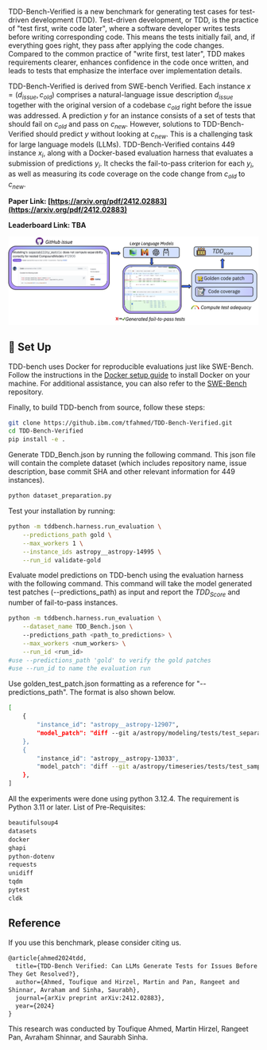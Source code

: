 TDD-Bench-Verified is a new benchmark for generating test cases for test-driven development (TDD). Test-driven development, or TDD, is the practice of "test first, write code later", where a software developer writes tests before writing corresponding code. This means the tests initially fail, and, if everything goes right, they pass after applying the code changes. Compared to the common practice of "write first, test later", TDD makes requirements clearer, enhances confidence in the code once written, and leads to tests that emphasize the interface over implementation details.

TDD-Bench-Verified is derived from SWE-bench Verified. Each instance $x = (d_{issue}, c_{old})$ comprises a natural-language issue description $d_{issue}$ together with the original version of a codebase $c_{old}$ right before the issue was addressed. A prediction $y$ for an instance consists of a set of tests that should fail on $c_{old}$ and pass on $c_{new}$. However, solutions to TDD-Bench-Verified should predict $y$ without looking at $c_{new}$. This is a challenging task for large language models (LLMs). TDD-Bench-Verified contains 449 instance $x_i$, along with a Docker-based evaluation harness that evaluates a submission of predictions $y_i$. It checks the fail-to-pass criterion for each $y_i$, as well as measuring its code coverage on the code change from $c_{old}$ to $c_{new}$.

**Paper Link: [https://arxiv.org/pdf/2412.02883](https://arxiv.org/pdf/2412.02883)** 

**Leaderboard Link: TBA** 

<img src="Figures/tdd-github.png">



## 🚀 Set Up
TDD-bench uses Docker for reproducible evaluations just like SWE-Bench.
Follow the instructions in the [Docker setup guide](https://docs.docker.com/engine/install/) to install Docker on your machine. For additional assistance, you can also refer to the [SWE-Bench](https://github.com/princeton-nlp/SWE-bench) repository.

Finally, to build TDD-bench from source, follow these steps:
```bash
git clone https://github.ibm.com/tfahmed/TDD-Bench-Verified.git
cd TDD-Bench-Verified
pip install -e .
```

Generate TDD_Bench.json by running the following command. This json file will contain the complete dataset (which includes repository name, issue description, base commit SHA and other relevant information for 449 instances).
```bash
python dataset_preparation.py
```


Test your installation by running:
```bash
python -m tddbench.harness.run_evaluation \
    --predictions_path gold \
    --max_workers 1 \
    --instance_ids astropy__astropy-14995 \
    --run_id validate-gold
```


Evaluate model predictions on TDD-bench using the evaluation harness with the following command. This command will take the model generated test patches (--predictions_path) as input and report the $TDD_{Score}$ and number of fail-to-pass instances.
```bash
python -m tddbench.harness.run_evaluation \
    --dataset_name TDD_Bench.json \  
    --predictions_path <path_to_predictions> \
    --max_workers <num_workers> \
    --run_id <run_id>
#use --predictions_path 'gold' to verify the gold patches
#use --run_id to name the evaluation run

```


Use golden_test_patch.json formatting as a reference for "--predictions_path". The format is also shown below. 

```bash
[
    {
        "instance_id": "astropy__astropy-12907",
        "model_patch": "diff --git a/astropy/modeling/tests/test_separable.py b/astropy/modeling/tests/test_separable.py\n--- a/astropy/modeling/tests/test_separable.py\n+++ b/astropy/modeling/tests/test_separable.py\n@@ -28,6 +28,13 @@\n p1 = models.Polynomial1D(1, name='p1')\n \n \n+cm_4d_expected = (np.array([False, False, True, True]),\n+                  np.array([[True,  True,  False, False],\n+                            [True,  True,  False, False],\n+                            [False, False, True,  False],\n+                            [False, False, False, True]]))\n+\n+\n compound_models = {\n     'cm1': (map3 & sh1 | rot & sh1 | sh1 & sh2 & sh1,\n             (np.array([False, False, True]),\n@@ -52,7 +59,17 @@\n     'cm7': (map2 | p2 & sh1,\n             (np.array([False, True]),\n              np.array([[True, False], [False, True]]))\n-            )\n+            ),\n+    'cm8': (rot & (sh1 & sh2), cm_4d_expected),\n+    'cm9': (rot & sh1 & sh2, cm_4d_expected),\n+    'cm10': ((rot & sh1) & sh2, cm_4d_expected),\n+    'cm11': (rot & sh1 & (scl1 & scl2),\n+             (np.array([False, False, True, True, True]),\n+              np.array([[True,  True,  False, False, False],\n+                        [True,  True,  False, False, False],\n+                        [False, False, True,  False, False],\n+                        [False, False, False, True,  False],\n+                        [False, False, False, False, True]]))),\n }\n \n \n"
    },
    {
        "instance_id": "astropy__astropy-13033",
        "model_patch": "diff --git a/astropy/timeseries/tests/test_sampled.py b/astropy/timeseries/tests/test_sampled.py\n--- a/astropy/timeseries/tests/test_sampled.py\n+++ b/astropy/timeseries/tests/test_sampled.py\n@@ -395,6 +395,14 @@ def test_required_columns():\n     assert exc.value.args[0] == (\"TimeSeries object is invalid - expected \"\n                                  \"'time' as the first column but found 'banana'\")\n \n+    # https://github.com/astropy/astropy/issues/13009\n+    ts_2cols_required = ts.copy()\n+    ts_2cols_required._required_columns = ['time', 'a']\n+    with pytest.raises(ValueError) as exc:\n+        ts_2cols_required.remove_column('a')\n+    assert exc.value.args[0] == (\"TimeSeries object is invalid - expected \"\n+                                 \"['time', 'a'] as the first columns but found ['time', 'b']\")\n+\n \n @pytest.mark.parametrize('cls', [BoxLeastSquares, LombScargle])\n def test_periodogram(cls):\n"
    },
]
```


All the experiments were done using python 3.12.4. The requirement is Python 3.11 or later. List of Pre-Requisites:
```bash
beautifulsoup4
datasets
docker
ghapi
python-dotenv
requests
unidiff
tqdm
pytest
cldk
```
## Reference
If you use this benchmark, please consider citing us.
```
@article{ahmed2024tdd,
  title={TDD-Bench Verified: Can LLMs Generate Tests for Issues Before They Get Resolved?}, 
  author={Ahmed, Toufique and Hirzel, Martin and Pan, Rangeet and Shinnar, Avraham and Sinha, Saurabh},
  journal={arXiv preprint arXiv:2412.02883},
  year={2024} 
}
```
This research was conducted by Toufique Ahmed, Martin Hirzel, Rangeet Pan, Avraham Shinnar, and Saurabh Sinha.  




